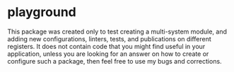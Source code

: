 # playground

This package was created only to test creating a multi-system module, and adding new configurations, linters, tests, 
and publications on different registers. It does not contain code that you might find useful in your application, unless 
you are looking for an answer on how to create or configure such a package, then feel free to use my bugs and corrections.

